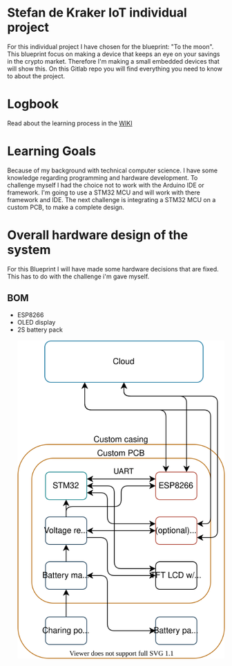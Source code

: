 # Stefan de Kraker IoT individual project
For this individual project I have chosen for the blueprint: "To the moon".
This blueprint focus on making a device that keeps an eye on your savings in the crypto market.
Therefore I'm making a small embedded devices that will show this.
On this Gitlab repo you will find everything you need to know to about the project.

# Logbook
Read about the learning process in the [WIKI](https://gitlab.fdmci.hva.nl/IoT/2021-2022-sep-jan/individual-project/iot-krakers/-/wikis/Logbook)

# Learning Goals
Because of my background with technical computer science.
I have some knowledge regarding programming and hardware development.
To challenge myself I had the choice not to work with the Arduino IDE or framework.
I'm going to use a STM32 MCU and will work with there framework and IDE.
The next challenge is integrating a STM32 MCU on a custom PCB, to make a complete design.


# Overall hardware design of the system
For this Blueprint I will have made some hardware decisions that are fixed. 
This has to do with the challenge i'm gave myself.
## BOM
- ESP8266
- OLED display
- 2S battery pack
\
\
![My Diagram](Doc/hardware_architecture_overview.drawio.svg)

